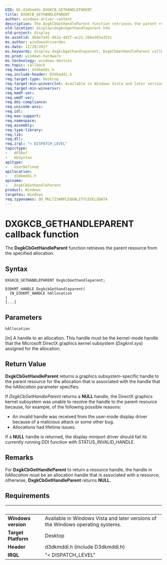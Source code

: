 ```yaml
---
UID: NC:d3dkmddi.DXGKCB_GETHANDLEPARENT
title: DXGKCB_GETHANDLEPARENT
author: windows-driver-content
description: The DxgkCbGetHandleParent function retrieves the parent resource from the specified allocation.
old-location: display\dxgkcbgethandleparent.htm
old-project: display
ms.assetid: db8e7a91-d62a-4d2f-ac21-266e365a352c
ms.author: windowsdriverdev
ms.date: 12/29/2017
ms.keywords: display.dxgkcbgethandleparent, DxgkCbGetHandleParent callback function [Display Devices], DxgkCbGetHandleParent, DXGKCB_GETHANDLEPARENT, DXGKCB_GETHANDLEPARENT, d3dkmddi/DxgkCbGetHandleParent, DpFunctions_7094d9b1-3262-45b9-88de-e834878b6b2d.xml
ms.prod: windows-hardware
ms.technology: windows-devices
ms.topic: callback
req.header: d3dkmddi.h
req.include-header: D3dkmddi.h
req.target-type: Desktop
req.target-min-winverclnt: Available in Windows Vista and later versions of the Windows operating systems.
req.target-min-winversvr: 
req.kmdf-ver: 
req.umdf-ver: 
req.ddi-compliance: 
req.unicode-ansi: 
req.idl: 
req.max-support: 
req.namespace: 
req.assembly: 
req.type-library: 
req.lib: 
req.dll: 
req.irql: "< DISPATCH_LEVEL"
topictype:
-	APIRef
-	kbSyntax
apitype:
-	UserDefined
apilocation:
-	d3dkmddi.h
apiname:
-	DxgkCbGetHandleParent
product: Windows
targetos: Windows
req.typenames: DD_MULTISAMPLEQUALITYLEVELSDATA
---
```



# DXGKCB_GETHANDLEPARENT callback function
The <b>DxgkCbGetHandleParent</b> function retrieves the parent resource from the specified allocation.

## Syntax

```
DXGKCB_GETHANDLEPARENT DxgkcbGethandleparent;

D3DKMT_HANDLE DxgkcbGethandleparent(
  IN_D3DKMT_HANDLE hAllocation
)
{...}
```

## Parameters

`hAllocation`

[in] A handle to an allocation. This handle must be the kernel-mode handle that the Microsoft DirectX graphics kernel subsystem (<i>Dxgkrnl.sys</i>) assigned for the allocation.


## Return Value

<b>DxgkCbGetHandleParent</b> returns a graphics subsystem-specific handle to the parent resource for the allocation that is associated with the handle that the <i>hAllocation</i> parameter specifies.

If <i>DxgkCbGetHandleParent</i> returns a <b>NULL</b> handle, the DirectX graphics kernel subsystem was unable to resolve the handle to the parent resource because, for example, of the following possible reasons:



<ul>
<li>An invalid handle was received from the user-mode display driver because of a malicious attack or some other bug.</li>
<li>Allocations had lifetime issues. </li>
</ul>
If a <b>NULL</b> handle is returned, the display miniport driver should fail its currently running DDI function with STATUS_INVALID_HANDLE.

## Remarks

For <b>DxgkCbGetHandleParent</b> to return a resource handle, the handle in <i>hAllocation</i> must be an allocation handle that is associated with a resource; otherwise, <b>DxgkCbGetHandleParent</b> returns <b>NULL</b>.

## Requirements
| &nbsp; | &nbsp; |
| ---- |:---- |
| **Windows version** | Available in Windows Vista and later versions of the Windows operating systems.  |
| **Target Platform** | Desktop |
| **Header** | d3dkmddi.h (include D3dkmddi.h) |
| **IRQL** | "< DISPATCH_LEVEL" |